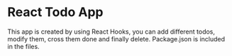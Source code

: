 # React Todo App

This app is created by using React Hooks, you can add different todos, modify them, cross them done and finally delete. Package.json is included in the files.
